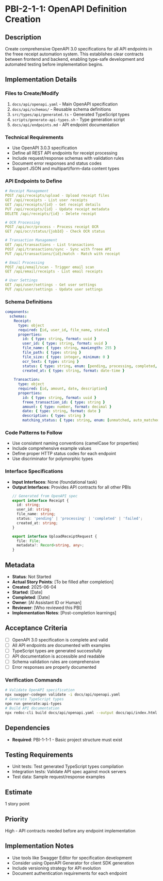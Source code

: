 # PBI-2-1-1: OpenAPI Definition Creation

## Description
Create comprehensive OpenAPI 3.0 specifications for all API endpoints in the freee receipt automation system. This establishes clear contracts between frontend and backend, enabling type-safe development and automated testing before implementation begins.

## Implementation Details

### Files to Create/Modify
1. `docs/api/openapi.yaml` - Main OpenAPI specification
2. `docs/api/schemas/` - Reusable schema definitions
3. `src/types/api/generated.ts` - Generated TypeScript types
4. `scripts/generate-api-types.sh` - Type generation script
5. `docs/api/endpoints.md` - API endpoint documentation

### Technical Requirements
- Use OpenAPI 3.0.3 specification
- Define all REST API endpoints for receipt processing
- Include request/response schemas with validation rules
- Document error responses and status codes
- Support JSON and multipart/form-data content types

### API Endpoints to Define
```yaml
# Receipt Management
POST /api/receipts/upload - Upload receipt files
GET /api/receipts - List user receipts
GET /api/receipts/{id} - Get receipt details
PUT /api/receipts/{id} - Update receipt metadata
DELETE /api/receipts/{id} - Delete receipt

# OCR Processing
POST /api/ocr/process - Process receipt OCR
GET /api/ocr/status/{jobId} - Check OCR status

# Transaction Management
GET /api/transactions - List transactions
POST /api/transactions/sync - Sync with freee API
PUT /api/transactions/{id}/match - Match with receipt

# Email Processing
POST /api/email/scan - Trigger email scan
GET /api/email/receipts - List email receipts

# User Settings
GET /api/user/settings - Get user settings
PUT /api/user/settings - Update user settings
```

### Schema Definitions
```yaml
components:
  schemas:
    Receipt:
      type: object
      required: [id, user_id, file_name, status]
      properties:
        id: { type: string, format: uuid }
        user_id: { type: string, format: uuid }
        file_name: { type: string, maxLength: 255 }
        file_path: { type: string }
        file_size: { type: integer, minimum: 0 }
        ocr_text: { type: string }
        status: { type: string, enum: [pending, processing, completed, failed] }
        created_at: { type: string, format: date-time }
    
    Transaction:
      type: object
      required: [id, amount, date, description]
      properties:
        id: { type: string, format: uuid }
        freee_transaction_id: { type: string }
        amount: { type: number, format: decimal }
        date: { type: string, format: date }
        description: { type: string }
        matching_status: { type: string, enum: [unmatched, auto_matched, manual_matched, rejected] }
```

### Code Patterns to Follow
- Use consistent naming conventions (camelCase for properties)
- Include comprehensive example values
- Define proper HTTP status codes for each endpoint
- Use discriminator for polymorphic types

### Interface Specifications
- **Input Interfaces**: None (foundational task)
- **Output Interfaces**: Provides API contracts for all other PBIs
  ```typescript
  // Generated from OpenAPI spec
  export interface Receipt {
    id: string;
    user_id: string;
    file_name: string;
    status: 'pending' | 'processing' | 'completed' | 'failed';
    created_at: string;
  }
  
  export interface UploadReceiptRequest {
    file: File;
    metadata?: Record<string, any>;
  }
  ```

## Metadata
- **Status**: Not Started
- **Actual Story Points**: [To be filled after completion]
- **Created**: 2025-06-04
- **Started**: [Date]
- **Completed**: [Date]
- **Owner**: [AI Assistant ID or Human]
- **Reviewer**: [Who reviewed this PBI]
- **Implementation Notes**: [Post-completion learnings]

## Acceptance Criteria
- [ ] OpenAPI 3.0 specification is complete and valid
- [ ] All API endpoints are documented with examples
- [ ] TypeScript types are generated successfully
- [ ] API documentation is accessible and readable
- [ ] Schema validation rules are comprehensive
- [ ] Error responses are properly documented

### Verification Commands
```bash
# Validate OpenAPI specification
npx swagger-codegen validate -i docs/api/openapi.yaml
# Generate TypeScript types
npm run generate:api-types
# Build API documentation
npx redoc-cli build docs/api/openapi.yaml --output docs/api/index.html
```

## Dependencies
- **Required**: PBI-1-1-1 - Basic project structure must exist

## Testing Requirements
- Unit tests: Test generated TypeScript types compilation
- Integration tests: Validate API spec against mock servers
- Test data: Sample request/response examples

## Estimate
1 story point

## Priority
High - API contracts needed before any endpoint implementation

## Implementation Notes
- Use tools like Swagger Editor for specification development
- Consider using OpenAPI Generator for client SDK generation
- Include versioning strategy for API evolution
- Document authentication requirements for each endpoint
